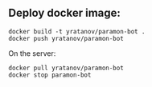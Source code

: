 ## Deploy docker image:

```
docker build -t yratanov/paramon-bot .
docker push yratanov/paramon-bot
```


On the server:
```
docker pull yratanov/paramon-bot
docker stop paramon-bot
```
